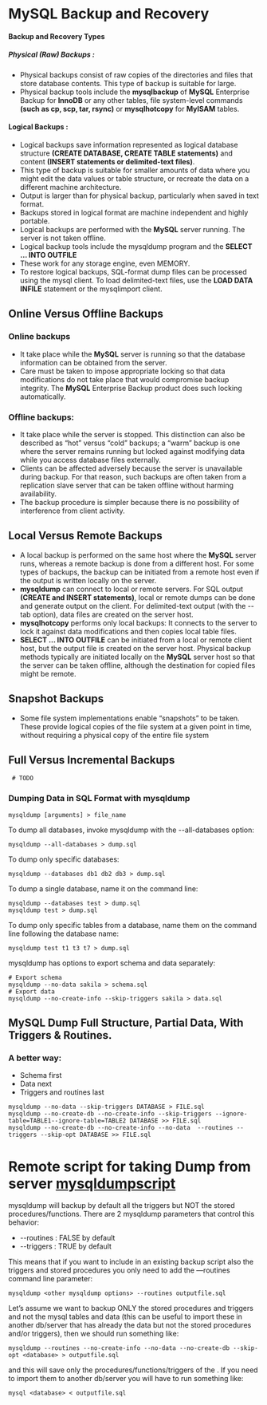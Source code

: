 # **MySQL Backup and Recovery**


#### Backup and Recovery Types

##### Physical (Raw) Backups :
 - Physical backups consist of raw copies of the directories and files that store database contents. This type of backup is suitable for large.
- Physical backup tools include the **mysqlbackup** of **MySQL** Enterprise Backup for  **InnoDB** or any other tables, file system-level commands **(such as cp, scp, tar, rsync)**  or  **mysqlhotcopy**  for **MyISAM** tables.

#### Logical Backups :
 - Logical backups save information represented as logical database structure **(CREATE DATABASE, CREATE TABLE statements)** and content **(INSERT statements or delimited-text files)**.
 - This type of  backup is suitable for smaller amounts of data where you might edit the data values or table structure, or recreate the data on a different machine architecture.
 - Output is larger than for physical backup, particularly when saved in text format.
 - Backups stored in logical format are machine independent and highly portable.
 - Logical backups are performed with the **MySQL** server running. The server is not taken offline.
 - Logical backup tools include the mysqldump program and the **SELECT ... INTO OUTFILE**
 - These work for any storage engine, even MEMORY.
 - To restore logical backups, SQL-format dump files can be processed using the mysql client. To load delimited-text files, use the **LOAD DATA INFILE** statement or the mysqlimport client.

## Online Versus Offline Backups

### Online backups

- It take place while the **MySQL** server is running so that the database information can be obtained from the server.
- Care must be taken to impose appropriate locking so that data modifications do not take place that would compromise backup integrity. The **MySQL** Enterprise Backup product does such locking automatically.

### Offline backups:
- It take place while the server is stopped. This distinction can also be described as “hot” versus “cold” backups; a “warm” backup is one where the server remains running but locked against modifying data while you access database files externally.
- Clients can be affected adversely because the server is unavailable during backup. For that reason, such backups are often taken from a replication slave server that can be taken offline without harming availability.
- The backup procedure is simpler because there is no possibility of interference from client activity.


## Local Versus Remote Backups

- A local backup is performed on the same host where the **MySQL** server runs, whereas a remote backup  is done from a different host. For some types of backups, the backup can be initiated from a remote host even if the output is written locally on the server.
- **mysqldump** can connect to local or remote servers. For SQL output  **(CREATE and INSERT statements)**, local or remote dumps can be done and generate output on the client. For delimited-text output (with the --tab option), data files are created on the server host.
- **mysqlhotcopy** performs only local backups: It connects to the server to lock it against data modifications and then copies local table files.
- **SELECT ... INTO OUTFILE** can be initiated from a local or remote client host, but the output file is created on the server host. Physical backup methods typically are initiated locally on the **MySQL** server  host so that the server can be taken offline, although the destination for copied files might be remote.

## Snapshot Backups

 - Some file system implementations enable “snapshots” to be taken. These provide logical copies of the file system at a given point in time, without requiring a physical copy of the entire file system

## Full Versus Incremental Backups
```
 # TODO
```

### Dumping Data in SQL Format with mysqldump

```
mysqldump [arguments] > file_name
```
To dump all databases, invoke mysqldump with the --all-databases option:
```
mysqldump --all-databases > dump.sql
```
To dump only specific databases:
```
mysqldump --databases db1 db2 db3 > dump.sql
```
To dump a single database, name it on the command line:
```
mysqldump --databases test > dump.sql
mysqldump test > dump.sql
```

To dump only specific tables from a database, name them on the command line
following the database name:
```
mysqldump test t1 t3 t7 > dump.sql
```

 mysqldump has options to export schema and data separately:
```
# Export schema
mysqldump --no-data sakila > schema.sql
# Export data
mysqldump --no-create-info --skip-triggers sakila > data.sql
```

## **MySQL** Dump Full Structure, Partial Data, With Triggers & Routines.
### A better way:

- Schema first
- Data next
- Triggers and routines last

```
mysqldump --no-data --skip-triggers DATABASE > FILE.sql
mysqldump --no-create-db --no-create-info --skip-triggers --ignore-table=TABLE1--ignore-table=TABLE2 DATABASE >> FILE.sql
mysqldump --no-create-db --no-create-info --no-data  --routines --triggers --skip-opt DATABASE >> FILE.sql
```
# Remote script for taking  Dump  from server [mysqldumpscript][mysqldumpscript]

mysqldump will backup by default all the triggers but NOT the stored procedures/functions. There are 2 mysqldump parameters that control this behavior:

- --routines : FALSE by default
- --triggers : TRUE by default

This means that if you want to include in an existing backup script also the triggers and stored procedures you only need to add the —routines command line parameter:
```
mysqldump <other mysqldump options> --routines outputfile.sql
```
Let’s assume we want to backup ONLY the stored procedures and triggers and not the mysql tables and data (this can be useful to import these in another db/server that has already the data but not the stored procedures and/or triggers), then we should run something like:
```
mysqldump --routines --no-create-info --no-data --no-create-db --skip-opt <database> > outputfile.sql
```
and this will save only the procedures/functions/triggers of the . If you need to import them to another db/server you will have to run something like:
```
mysql <database> < outputfile.sql
```


  [mysqldumpscript]: https://github.com/mohankumarideas2it/mysqldump/blob/master/export-database.sh "mysqldumpscript"
